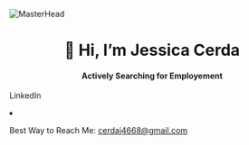 ![MasterHead](https://miro.medium.com/v2/resize:fit:768/format:webp/1*NdGSyOK0O4ir5dQ99V3Jvg.gif)


<h1 align = "center"> 👋 Hi, I’m Jessica Cerda </h1>
<h4 align = "center"> Actively Searching for Employement </h4>

<p align = "left> 

- 🏫 Education: B.A in Applied Mathematic and Minor in Statistics @ CSUS

- 🌱 Ask me about **Mathematics, Statistical Analysis, Linear Regression, Statistical Learning**

- Connect with me on [LinkedIn](www.linkedin.com/in/jessica-cerda-6a609b200)

- Best Way to Reach Me: cerdaj4668@gmail.com

</p>

